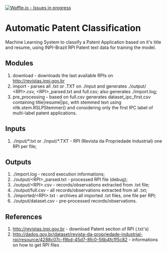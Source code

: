 [![Waffle.io - Issues in progress](https://badge.waffle.io/rafaelscnunes/COS738-AutomaticPatentClassification.png?label=in%20progress&title=In%20Progress)](http://waffle.io/rafaelscnunes/COS738-AutomaticPatentClassification)

# Automatic Patent Classification
Machine Learning System to classify a Patent Application based on it's title and 
resume, using INPI-Brazil RPI Patent text data for training the model.

## Modules
1. download - downloads the last available RPIs on http://revistas.inpi.gov.br
2. import  - parses all .txt or .TXT on ./input and generates ./output/
\<RPI>.csv, \<RPI>_parsed.txt and full.csv; also generates ./import.log;
3. pre_processing - based on full.csv generates dataset_ipc_first.csv containing 
title|resume|ipc, with stemmed text using nltk.stem.RSLPStemmer()
and considering only the first IPC label of multi-label patent
applications.

## Inputs
1. ./input/\*.txt or ./input/\*.TXT - RPI (Revista da Propriedade 
Industrial) one RPI per file;

## Outputs
1. ./import.log - record execution informations;
2. ./output/\<RPI>_parsed.txt - processed RPI file (debug);
3. ./output/\<RPI>.csv - records/observations extracted from <RPI>.txt file;
4. ./output/full.csv - all records/observations extracted from all <RPI>.txt;
5. ./imported/\<RPI>.txt - archives all imported .txt files, one file per RPI;
6. ./output/dataset.csv - pre-processed records/observations.

## References
1. http://revistas.inpi.gov.br - download Patent section of RPI (.txt's) 
2. http://dados.gov.br/dataset/revista-da-propriedade-industrial-rpi/resource/4288c07c-f9bd-45d7-8fc0-56b4fc1f5c82 - informations on how to get RPI files
